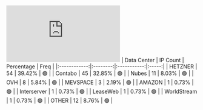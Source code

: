 ![Diagramm](https://github.com/obajay/StateSync-snapshots/blob/main/Projects/Lava/1/README.md)
| Data Center | IP Count | Percentage | Freq |
|:------------:|:--------:|:-----------:|:-----:|
| HETZNER | 54 | 39.42% | 🟢 |
| Contabo | 45 | 32.85% | 🟢 |
| Nubes | 11 | 8.03% | 🟢 |
| OVH | 8 | 5.84% | 🟢 |
| MEVSPACE | 3 | 2.19% | 🟢 |
| AMAZON | 1 | 0.73% | 🟢 |
| Interserver | 1 | 0.73% | 🟢 |
| LeaseWeb | 1 | 0.73% | 🟢 |
| WorldStream | 1 | 0.73% | 🟢 |
| OTHER | 12 | 8.76% | 🟢 |